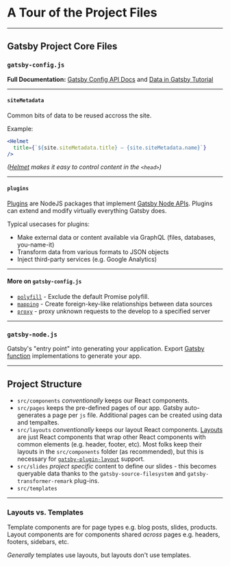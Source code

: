 # A Tour of the Project Files

---

## Gatsby Project Core Files

### `gatsby-config.js`

**Full Documentation:** [Gatsby Config API Docs](https://www.gatsbyjs.org/docs/gatsby-config/) and [Data in Gatsby Tutorial](https://www.gatsbyjs.org/tutorial/part-four/#data-in-gatsby)

---

#### `siteMetadata`

Common bits of data to be reused accross the site.

Example:

```jsx
<Helmet
  title={`${site.siteMetadata.title} — {site.siteMetadata.name}`}
/>
```

_([Helmet](https://github.com/nfl/react-helmet) makes it easy to control content in the `<head>`)_

---

#### `plugins`

[Plugins](https://www.gatsbyjs.org/docs/plugins/) are NodeJS packages that implement [Gatsby Node APIs](https://www.gatsbyjs.org/docs/node-apis/). Plugins can extend and modify virtually everything Gatsby does.

Typical usecases for plugins:

* Make external data or content available via GraphQL (files, databases, you-name-it)
* Transform data from various formats to JSON objects
* Inject third-party services (e.g. Google Analytics)

---

#### More on `gatsby-config.js`

* [`polyfill`](https://www.gatsbyjs.org/docs/gatsby-config/#polyfill) - Exclude the default Promise polyfill.
* [`mapping`](https://www.gatsbyjs.org/docs/gatsby-config/#mapping-node-types) - Create foreign-key-like relationships between data sources
* [`proxy`](https://www.gatsbyjs.org/docs/gatsby-config/#proxy) - proxy unknown requests to the develop to a specified server

---

### `gatsby-node.js`

Gatsby's "entry point" into generating your application. Export [Gatsby function](https://www.gatsbyjs.org/docs/node-apis/) implementations to generate your app.

---

## Project Structure

* `src/components` _conventionally_ keeps our React components.
* `src/pages` keeps the pre-defined pages of our app. Gatsby auto-generates a page per `js` file. Additional pages can be created using data and tempaltes.
* `src/layouts` _conventionally_ keeps our layout React components. [Layouts](https://www.gatsbyjs.org/tutorial/part-three/) are just React components that wrap other React components with common elements (e.g. header, footer, etc). Most folks keep their layouts in the `src/components` folder (as recommended), but this is necessary for [`gatsby-plugin-layout`](https://github.com/gatsbyjs/gatsby/tree/master/packages/gatsby-plugin-layout) support.
* `src/slides` _project specific_ content to define our slides - this becomes queryable data thanks to the `gatsby-source-filesystem` and `gatsby-transformer-remark` plug-ins.
* `src/templates`

---

### Layouts vs. Templates

Template components are for page types e.g. blog posts, slides, products. Layout components are for components shared _across_ pages e.g. headers, footers, sidebars, etc.

_Generally_ templates use layouts, but layouts don't use templates.